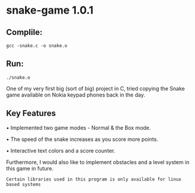 # snake-game 1.0.1

## Complile: 
```
gcc -snake.c -o snake.o
```
## Run: 
```
./snake.o
```
One of my very first big (sort of big) project in C, tried copying the Snake game available on Nokia keypad phones back in the day.

## Key Features
• Implemented two game modes - Normal & the Box mode. 

• The speed of the snake increases as you score more points.

• Interactive text colors and a score counter.


Furthermore, I would also like to implement obstacles and a level system in this game in future. 

`Certain libraries used in this program is only available for linux based systems`
